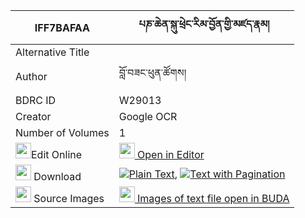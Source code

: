 |IFF7BAFAA|པཎ་ཆེན་སྐུ་ཕྲེང་རིམ་བྱོན་གྱི་མཛད་རྣམ། 
| --- | --- 
|Alternative Title |
|Author| བློ་བཟང་ཕུན་ཚོགས།
|BDRC ID | W29013
|Creator | Google OCR
|Number of Volumes| 1
|<img width="25" src="https://img.icons8.com/color/25/000000/edit-property.png">Edit Online| [<img width="25" src="https://avatars.githubusercontent.com/u/45091458?s=200&v=4"> Open in Editor](http://editor.openpecha.org/IFF7BAFAA)
|<img width="25" src="https://img.icons8.com/fluent/48/000000/download-2.png"/>  Download | [![](https://img.icons8.com/color/20/000000/txt.png)Plain Text](https://github.com/Openpecha/IFF7BAFAA/releases/download/v1/penchen_kutreng_rimjon_gyi_dze_plain_IFF7BAFAA.zip), [![](https://img.icons8.com/color/20/000000/txt.png)Text with Pagination](https://github.com/Openpecha/IFF7BAFAA/releases/download/v1/penchen_kutreng_rimjon_gyi_dze_pages_IFF7BAFAA.zip)
|<img width="25" src="https://img.icons8.com/plasticine/100/000000/pictures-folder.png"/>  Source Images | [<img width="25" src="https://library.bdrc.io/icons/BUDA-small.svg"> Images of text file open in BUDA](https://library.bdrc.io/show/bdr:W29013)